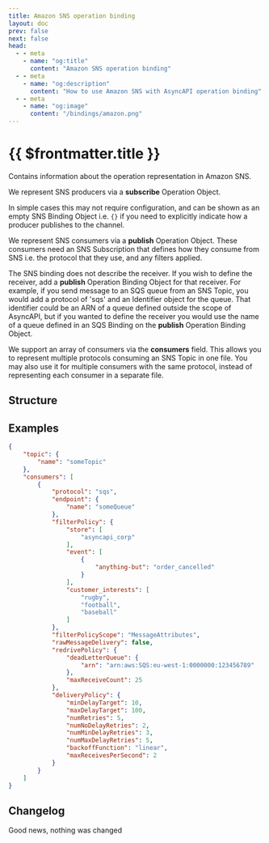 ```yaml
---
title: Amazon SNS operation binding
layout: doc
prev: false
next: false
head:
  - - meta
    - name: "og:title"
      content: "Amazon SNS operation binding"
  - - meta
    - name: "og:description"
      content: "How to use Amazon SNS with AsyncAPI operation binding"
  - - meta
    - name: "og:image"
      content: "/bindings/amazon.png"
---
```


# {{ $frontmatter.title }}

Contains information about the operation representation in Amazon SNS.

We represent SNS producers via a **subscribe** Operation Object. 

In simple cases this may not require configuration, and can be shown as an empty SNS Binding Object i.e. `{}` if 
you need to explicitly indicate how a producer publishes to the channel.

We represent SNS consumers via a **publish** Operation Object. These consumers need an SNS Subscription that defines 
how they consume from SNS i.e. the protocol that they use, and any filters applied.

The SNS binding does not describe the receiver. If you wish to define the receiver, add a **publish** Operation Binding Object for that receiver. 
For example, if you send message to an SQS queue from an SNS Topic, you would add a protocol of 'sqs' and an Identifier object for the queue. 
That identifier could be an ARN of a queue defined outside the scope of AsyncAPI, but if you wanted to define the receiver you would use 
the name of a queue defined in an SQS Binding on the **publish** Operation Binding Object.

We support an array of consumers via the **consumers** field. 
This allows you to represent multiple protocols consuming an SNS Topic in one file. 
You may also use it for multiple consumers with the same protocol, instead of representing each consumer in a separate file.

## Structure

<Json url="/bindings/amazon-sns-operation.0.2.0.json" />

## Examples

```json
{
    "topic": {
        "name": "someTopic"
    },
    "consumers": [
        {
            "protocol": "sqs",
            "endpoint": {
                "name": "someQueue"
            },
            "filterPolicy": {
                "store": [
                    "asyncapi_corp"
                ],
                "event": [
                    {
                        "anything-but": "order_cancelled"
                    }
                ],
                "customer_interests": [
                    "rugby",
                    "football",
                    "baseball"
                ]
            },
            "filterPolicyScope": "MessageAttributes",
            "rawMessageDelivery": false,
            "redrivePolicy": {
                "deadLetterQueue": {
                    "arn": "arn:aws:SQS:eu-west-1:0000000:123456789"
                },
                "maxReceiveCount": 25
            },
            "deliveryPolicy": {
                "minDelayTarget": 10,
                "maxDelayTarget": 100,
                "numRetries": 5,
                "numNoDelayRetries": 2,
                "numMinDelayRetries": 3,
                "numMaxDelayRetries": 5,
                "backoffFunction": "linear",
                "maxReceivesPerSecond": 2
            }
        }
    ]
}
```

## Changelog

Good news, nothing was changed